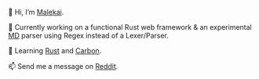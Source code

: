 👋 Hi, I’m [Malekai](@Malekaia).

👀 Currently working on a functional Rust web framework & an experimental [MD](https://en.wikipedia.org/wiki/Markdown) parser using Regex instead of a Lexer/Parser.

🌱 Learning [Rust](https://www.rust-lang.org/) and [Carbon](https://github.com/carbon-language/carbon-lang#getting-started).

📫 Send me a message on [Reddit](https://www.reddit.com/user/Malekaia).
